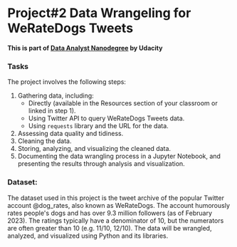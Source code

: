 # Project#2 Data Wrangeling for WeRateDogs Tweets
**This is part of [Data Analyst Nanodegree](https://www.udacity.com/course/data-analyst-nanodegree--nd002?utm_source=gsem_brand&utm_medium=ads_r&utm_campaign=12907727449_c_individuals&utm_term=121152419906&utm_keyword=%2Bnanodegree%20%2Bdata%20%2Banalyst_b&gclid=CjwKCAiAleOeBhBdEiwAfgmXfw-kTsftuhZWeIJGhzYUokZbtLsZcleC9Az7x49MU5cjxJh7ULQjMBoCvj4QAvD_BwE) by Udacity**
### Tasks
The project involves the following steps:
1. Gathering data, including:
    * Directly (available in the Resources section of your classroom or linked in step 1).
    * Using Twitter API to query WeRateDogs Tweets data.
    * Using `requests` library and the URL for the data.
2. Assessing data quality and tidiness.
3. Cleaning the data.
4. Storing, analyzing, and visualizing the cleaned data.
5. Documenting the data wrangling process in a Jupyter Notebook, and presenting the results through analysis and visualization.

### Dataset:
The dataset used in this project is the tweet archive of the popular Twitter account @dog_rates, also known as WeRateDogs. The account humorously rates people's dogs and has over 9.3 million followers (as of February 2023). The ratings typically have a denominator of 10, but the numerators are often greater than 10 (e.g. 11/10, 12/10). The data will be wrangled, analyzed, and visualized using Python and its libraries.
